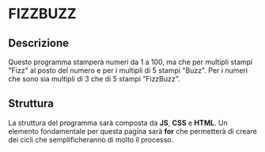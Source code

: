 # FIZZBUZZ


## Descrizione
Questo programma stamperà numeri da 1 a 100, ma che per multipli stampi "Fizz" al posto del numero e per i multipli di 5 stampi "Buzz". Per i numeri che sono sia multipli di 3 che di 5 stampi “FizzBuzz”.

## Struttura 

La struttura del programma sarà composta da **JS**, **CSS** e **HTML**. Un elemento fondamentale per questa pagina sarà **for** che permetterà di creare dei cicli che semplificheranno di molto il processo. 
